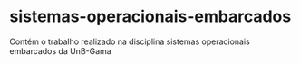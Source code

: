 # sistemas-operacionais-embarcados

Contém o trabalho realizado na disciplina sistemas operacionais embarcados da UnB-Gama
